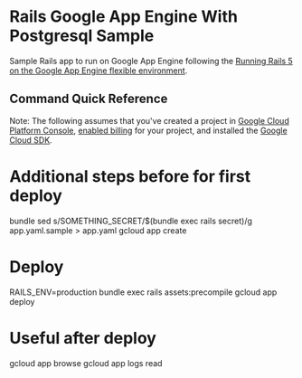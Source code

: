 # Rails Google App Engine With Postgresql Sample

Sample Rails app to run on Google App Engine following the [Running Rails 5 on the Google App Engine flexible environment](https://cloud.google.com/ruby/rails/appengine).

## Command Quick Reference

Note: The following assumes that you've created a project in [Google Cloud
Platform Console](https://console.cloud.google.com/),
[enabled billing](https://console.cloud.google.com/project/_/settings) for your
project, and installed the [Google Cloud
SDK](https://cloud.google.com/sdk/docs/).

# Additional steps before for first deploy

bundle
sed s/SOMETHING_SECRET/$(bundle exec rails secret)/g app.yaml.sample > app.yaml
gcloud app create

# Deploy

RAILS_ENV=production bundle exec rails assets:precompile
gcloud app deploy

# Useful after deploy

gcloud app browse
gcloud app logs read
